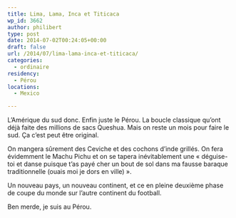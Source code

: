 ```yaml
---
title: Lima, Lama, Inca et Titicaca
wp_id: 3662
author: philibert
type: post
date: 2014-07-02T00:24:05+00:00
draft: false
url: /2014/07/lima-lama-inca-et-titicaca/
categories:
  - ordinaire
residency:
  - Pérou
locations:
  - Mexico

---
```

L&rsquo;Amérique du sud donc. Enfin juste le Pérou. La boucle classique qu&rsquo;ont déjà faite des millions de sacs Queshua. Mais on reste un mois pour faire le sud. Ça c&rsquo;est peut être original.

On mangera sûrement des Ceviche et des cochons d&rsquo;inde grillés. On fera évidemment le Machu Pichu et on se tapera inévitablement une « déguise-toi et danse puisque t&rsquo;as payé cher un bout de sol dans ma fausse baraque traditionnelle (ouais moi je dors en ville) ». 

Un nouveau pays, un nouveau continent, et ce en pleine deuxième phase de coupe du monde sur l&rsquo;autre continent du football.

Ben merde, je suis au Pérou.